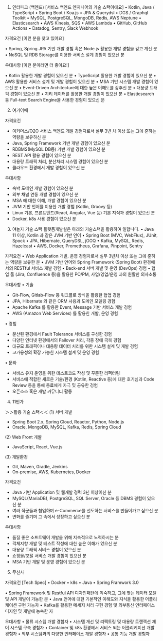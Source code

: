 1. 인터파크 (백엔드)
[서비스 백엔드 엔지니어의 기술 스택이에요]
• Kotlin, Java / TypeScript
• Spring Boot / Koa.js
• JPA & Querydsl
• DGS / Graphql Toolkit
• MySQL, PostgreSQL, MongoDB, Redis, AWS Neptune
• Elasticsearch
• AWS Kinesis, SQS
• AWS Lambda
• GitHub, GitHub Actions
• Datadog, Sentry, Slack Webhook

자격요건
[이런 분을 찾고 있어요]

• Spring, Spring JPA 기반 개발 경험 혹은 Node.js 활용한 개발 경험을 갖고 계신 분
• NoSQL 및 RDB Storage를 이용한 서비스 설계 경험이 있으신 분

우대사항
[이런 분이라면 더 좋아요!]

• Kotlin 활용한 개발 경험이 있으신 분
• TypeScript 활용한 개발 경험이 있으신 분
• AWS 활용한 서비스 설계 및 개발 경험이 있으신 분
• MSA 기반 시스템 개발 경험이 있으신 분
• Event-Driven Architecture에 대한 높은 이해도를 갖추신 분
• 대용량 트래픽 경험이 있으신 분
• 지리 데이터를 활용한 개발 경험이 있으신 분
• Elasticsearch 등 Full-text Search Engine을 사용한 경험이 있으신 분

2. 여기어때

자격요건
- 이커머스/O2O 서비스 백엔드 개발 경험자로서 실무 3년 차 이상 또는 그에 준하는 역량을 보유하신 분
- Java, Spring Framework 기반 개발 경험이 있으신 분
- RDBMS(MySQL DB등) 기반 개발 경험이 있으신 분
- REST API 활용 경험이 있으신 분
- 대용량 트래픽 처리, 분산처리 시스템 경험이 있으신 분
- 클라우드 환경에서 개발 경험이 있으신 분

우대사항
- 숙박 도메인 개발 경험이 있으신 분
- 외부 채널 연동 개발 경험이 있으신 분
- MSA 에 대한 이해, 개발 경험이 있으신 분
- JVM 기반 언어를 이용한 개발 경험 (Kotlin, Groovy 등)
- Linux 기본, 프론트엔드(React, Angular, Vue 등) 기본 지식과 경험이 있으신 분
- Docker, k8s 사용 경험이 있으신 분

3. 야놀자
기술 스택
플랫폼개발실은 아래의 기술스택을 활용하여 일합니다. 
• Java 11 이상, Kotlin 과 같은 JVM 기반 언어
• Spring Boot (MVC, WebFlux), JUnit, Spock
• JPA, Hibernate, QueryDSL, jOOQ
• Kafka, MySQL, Redis, Hazelcast
• AWS, Docker, Prometheus, Grafana, Pinpoint, Sentry

자격요건
• Web Application 개발, 운영 경험자로서 실무 3년차 이상 또는 그에 준하는 역량을 보유한 분
• JVM 기반 언어와 Spring Framework (Spring Boot) 환경에서의 RESTful 서비스 개발 경험
• Back-end 서버 개발 및 운영 (DevOps) 경험
• 협업 툴 (Jira, Confluence 등)을 활용한 PO/PM, 사업/영업/운영 과의 원활한 의사소통

우대사항
• 기술
- Git-Flow, Gitlab-Flow 등 워크플로 방식을 활용한 협업 경험
- JPA, Hibernate 와 같은 ORM 사용과 도메인 모델링 경험
- Apache Kafka 를 활용한 Event, Message 기반 서비스 개발 경험
- AWS (Amazon Web Services) 를 활용한 개발, 운영 경험

• 경험
- 분산된 환경에서 Fault Tolerance 서비스를 구성한 경험
- 다양한 인터넷 환경에서의 Failover 처리, 각종 장애 극복 경험
- 대규모 트래픽이나 대용량 데이터 처리를 위한 시스템 설계 및 개발 경험
- 고가용성의 확장 가능한 시스템 설계 및 운영 경험

• 문화
- 서비스 유지 운영을 위한 테스트코드 작성 및 꾸준한 리펙터링
- 서비스에 적합한 새로운 기술/환경 (Kotlin, Reactive 등)에 대한 호기심과 Code Review 등을 통해 동료에게 자극 및 공유한 경험
- 오픈소스 혹은 개발 커뮤니티 활동

4. 11번가

＞＞활용 기술 스택＜＜
(1) 서버 개발
 - Spring Boot 2.x, Spring Cloud, Reactor, Python, Node.js
 - Oracle, MongoDB, MySQL, Kafka, Redis, Spring Cloud
 
(2) Web Front 개발
 - JavaScript, React, Vue.js
 
(3) 개발환경
 - Git, Maven, Gradle, Jenkins
 - On-premise, AWS, Kubernetes, Docker

자격요건
- Java 기반 Application 및 웹개발 경력 3년 이상이신 분
- MySQL(MariaDB), PostgreSQL, SQL Server, Oracle 등 DBMS 경험이 있으신 분
- 여러 직군들과 협업하며 e-Commerce를 선도하는 서비스를 만들어가고 싶으신 분
- 변화를 즐기며 그 속에서 성장하고 싶으신 분

우대사항
- 품질 좋은 소프트웨어 개발을 위해 지속적으로 노력하시는 분
- 객체지향 개발 및 테스트 작성에 대한 높은 이해가 있으신 분
- 대용량 트래픽 서비스 경험이 있으신 분
- 쇼핑몰/포털 서비스 개발 경험이 있으신 분
- MSA 기반 개발 및 운영 경험이 있으신 분

5. 무신사

자격요건
[Tech Spec]
• Docker
• k8s
• Java
• Spring Framwork 3.0

• Spring Framework 및 Restful API 디자인패턴에 익숙하고, 그에 맞는 데이터 모델 및 API 개발이 가능한 분 
• Java 언어에 대한 기본적인 이해도와 지식을 활용한 어플리케이션 구현 가능자 
• Kafka를 활용한 메세지 처리 구현 경험 및 외부통신 인터페이스 디자인 및 개발에 능숙한 자

우대사항
• 물류 시스템 개발 경험자
• 시스템 개선 및 리팩토링 및 대용량 트랜젝션 제어 시스템 구축 경험자
• Container 및 k8s 환경에서 서비스 되는 어플리케이션 개발 경험자
• 외부 시스템과의 다양한 인터페이스 개발 경함자
• 공통 기능 개발 경험자